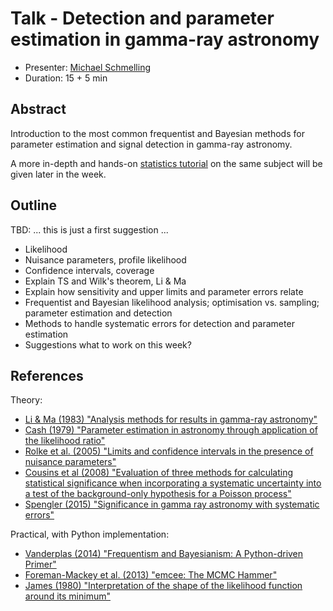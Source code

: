 # Talk - Detection and parameter estimation in gamma-ray astronomy

* Presenter: [Michael Schmelling]()
* Duration: 15 + 5 min

## Abstract

Introduction to the most common frequentist and Bayesian methods for parameter
estimation and signal detection in gamma-ray astronomy.

A more in-depth and hands-on [statistics
tutorial](https://github.com/gammapy/2015-MPIK-Workshop/tree/gh-pages/tutorials/analysis-stats)
on the same subject will be given later in the week.


## Outline

TBD: ... this is just a first suggestion ...

* Likelihood
* Nuisance parameters, profile likelihood
* Confidence intervals, coverage
* Explain TS and Wilk's theorem, Li & Ma
* Explain how sensitivity and upper limits and parameter errors relate
* Frequentist and Bayesian likelihood analysis; optimisation vs. sampling; parameter estimation and detection
* Methods to handle systematic errors for detection and parameter estimation
* Suggestions what to work on this week?

## References

Theory:

* [Li & Ma (1983) "Analysis methods for results in gamma-ray astronomy"](http://labs.adsabs.harvard.edu/adsabsadsabs/abs/1983ApJ...272..317L/)
* [Cash (1979) "Parameter estimation in astronomy through application of the likelihood ratio"](http://labs.adsabs.harvard.edu/adsabsadsabs/abs/1979ApJ...228..939C/)
* [Rolke et al. (2005) "Limits and confidence intervals in the presence of nuisance parameters"](http://labs.adsabs.harvard.edu/adsabsadsabs/abs/2005NIMPA.551..493R/)
* [Cousins et al (2008) "Evaluation of three methods for calculating statistical significance when incorporating a systematic uncertainty into a test of the background-only hypothesis for a Poisson process"](http://labs.adsabs.harvard.edu/adsabsadsabs/abs/2008NIMPA.595..480C/)
* [Spengler (2015) "Significance in gamma ray astronomy with systematic errors"](http://labs.adsabs.harvard.edu/adsabsadsabs/abs/2015APh....67...70S/)

Practical, with Python implementation:

* [Vanderplas (2014) "Frequentism and Bayesianism: A Python-driven Primer"](http://labs.adsabs.harvard.edu/adsabsadsabs/abs/2014arXiv1411.5018V/)
* [Foreman-Mackey et al. (2013) "emcee: The MCMC Hammer"](http://labs.adsabs.harvard.edu/adsabsadsabs/abs/2013PASP..125..306F/)
* [James (1980) "Interpretation of the shape of the likelihood function around its minimum"](http://labs.adsabs.harvard.edu/adsabsadsabs/abs/1980CoPhC..20...29J/)
